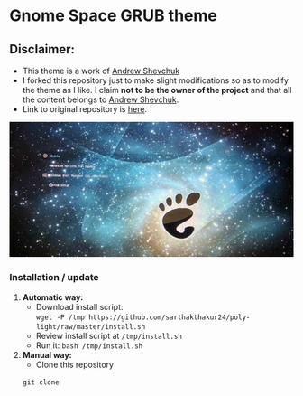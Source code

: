 # Gnome Space GRUB theme

## Disclaimer:
- This theme is a work of [Andrew Shevchuk](https://github.com/shvchk)
- I forked this repository just to make slight modifications so as to modify the theme as I like. I claim **not to be the owner of the project** and that all the content belongs to [Andrew Shevchuk](https://github.com/shvchk).
- Link to original repository is [here](https://github.com/shvchk/poly-light).

![Gnome Space GRUB theme](sample.jpg)

### Installation / update

1. **Automatic way:**
    - Download install script:  
    `wget -P /tmp https://github.com/sarthakthakur24/poly-light/raw/master/install.sh`
    - Review install script at `/tmp/install.sh`
    - Run it: `bash /tmp/install.sh`
2. **Manual way:**
    - Clone this repository
    ```
    git clone 
    ```